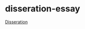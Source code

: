 # disseration-essay



[Disseration](https://deirbhilekennedy.github.io/dissertation-essay/index.html)